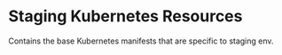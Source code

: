 # Staging Kubernetes Resources

Contains the base Kubernetes manifests that are specific to staging env.
